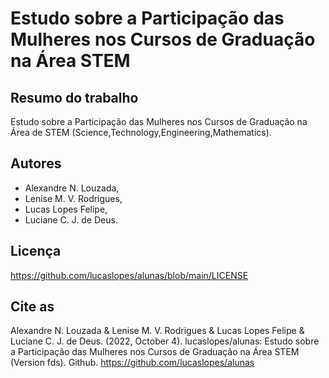 # Estudo sobre a Participação das Mulheres nos Cursos de Graduação na Área STEM

## Resumo do trabalho

Estudo sobre a Participação das Mulheres nos Cursos de Graduação na Área de STEM (Science,Technology,Engineering,Mathematics).


## Autores

- Alexandre N. Louzada,
- Lenise M. V. Rodrigues,
- Lucas Lopes Felipe,
- Luciane C. J. de Deus.


## Licença

https://github.com/lucaslopes/alunas/blob/main/LICENSE


## Cite as

Alexandre N. Louzada & Lenise M. V. Rodrigues & Lucas Lopes Felipe & Luciane C. J. de Deus. (2022, October 4). lucaslopes/alunas: Estudo sobre a Participação das Mulheres nos Cursos de Graduação na Área STEM (Version fds). Github. https://github.com/lucaslopes/alunas
